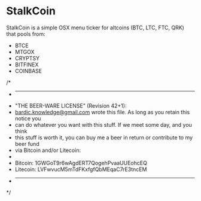StalkCoin
=========

StalkCoin is a simple OSX menu ticker for altcoins (BTC, LTC, FTC, QRK) that pools from:

- BTCE
- MTGOX
- CRYPTSY
- BITFINEX
- COINBASE

/*
 * ----------------------------------------------------------------------------
 * "THE BEER-WARE LICENSE" (Revision 42+1):
 * <bardic.knowledge@gmail.com> wrote this file. As long as you retain this notice you
 * can do whatever you want with this stuff. If we meet some day, and you think
 * this stuff is worth it, you can buy me a beer in return or contribute to my beer fund
 * via Bitcoin and/or Litecoin:
 *
 * Bitcoin: 1GWGoT9r6wAgdERT7QogehPvaaUUEohcEQ
 * Litecoin: LVFwvucM5mTdFKxfgfQbMEqaC7rE3tncEM
 * ----------------------------------------------------------------------------
 */
